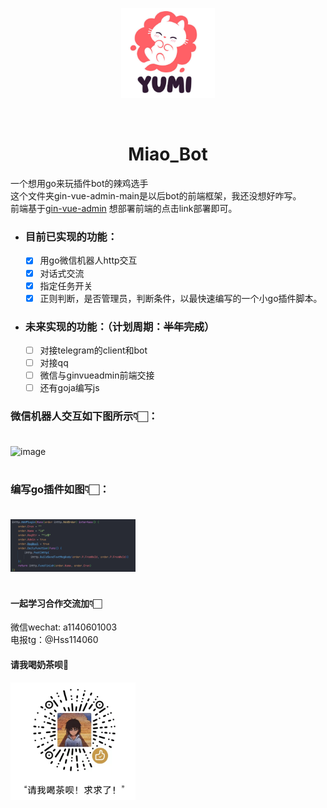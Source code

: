 <p align="center">
<a href="https://typora.io/"><img src="md_images/logo.png" alt="image-20210710130755511" width="150" /></a>
</p>
<div>
<img src="https://img.shields.io/badge/golang-1.16-blue" alt=""/>
<img src="https://img.shields.io/badge/gin-1.7.0-lightBlue" alt=""/>
<img src="https://img.shields.io/badge/vue-3.2.25-brightgreen" alt=""/>
<img src="https://img.shields.io/badge/element--plus-2.0.1-green" alt=""/>
<img src="https://img.shields.io/badge/gorm-1.22.5-red" alt=""/>
</div>

# <center> Miao_Bot

一个想用go来玩插件bot的辣鸡选手<br>
这个文件夹gin-vue-admin-main是以后bot的前端框架，我还没想好咋写。<br>
前端基于[gin-vue-admin](https://github.com/flipped-aurora/gin-vue-admin)  想部署前端的点击link部署即可。

- ### 目前已实现的功能：<br>
    - [x] 用go微信机器人http交互 <br>
    - [x] 对话式交流<br>
    - [x] 指定任务开关 <br>
    - [x] 正则判断，是否管理员，判断条件，以最快速编写的一个小go插件脚本。<br>

- ### 未来实现的功能：（计划周期：**~~半年完成~~**）<br>
    - [ ] 对接telegram的client和bot<br>
    - [ ]  对接qq<br>
    - [ ]  微信与ginvueadmin前端交接<br>
    - [ ] 还有goja编写js<br>

### 微信机器人交互如下图所示👇🏻：<br><br>

<img width="200" alt="image" src="https://user-images.githubusercontent.com/73318286/177150218-e1431f55-c42b-4fc6-ba8a-68b30707a90a.png"><br>
<br>

### 编写go插件如图👇🏻：<br><br>

<img width="200" alt="image" src="md_images/插件编写.png"><br>
<br>

#### 一起学习合作交流加👇🏻<br>

微信wechat: a1140601003<br>
电报tg：@Hss114060

#### 请我喝奶茶呗🧋<br>

<img width="200" alt="image" src="md_images/打赏码.png">